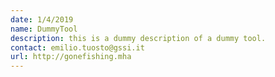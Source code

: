 ```yaml
---
date: 1/4/2019
name: DummyTool
description: this is a dummy description of a dummy tool.
contact: emilio.tuosto@gssi.it
url: http://gonefishing.mha
---
```

